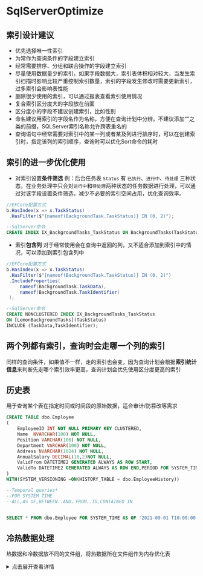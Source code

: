 # SqlServerOptimize

## 索引设计建议
- 优先选择唯一性索引
- 为常作为查询条件的字段建立索引
- 经常需要排序、分组和联合操作的字段建立索引
- 尽量使用数据量少的索引，如果字段数据大，索引表体积相对较大，当发生索引扫描时影响比较严重控制索引数量，索引的字段发生修改时需要更新索引，过多索引会影响表性能
- 删除很少使用的索引，可以通过报表查看索引使用情况
- 复合索引区分度大的字段放在前面
- 区分度小的字段不建议创建索引，比如性别
- 命名建议用索引的字段名作为名称，方便在查询计划中分辨，不建议添加“”之类的前缀，SQLServer索引名称允许跨表重名的
- 查询语句中经常需要对索引中的某一列或者某及列进行排序时，可以在创建索引时，指定该列的索引顺序，查询时可以优化Sort命令的耗时

## 索引的进一步优化使用
  - 对索引设置**条件筛选**
     例：后台任务表 `Status` 有 `已执行`、`进行中`、`待处理` 三种状态，在业务处理中只会对`进行中`和`待处理`两种状态的任务数据进行处理，可以通过对该字段设置条件筛选，减少不必要的索引空间占用，优化查询效率。
```csharp
//EFCore配置方式
b.HasIndex(x => x.TaskStatus)
 .HasFilter($"{nameof(BackgroundTask.TaskStatus)} IN (0, 2)");
```
```sql
--SqlServer命令
CREATE INDEX IX_BackgroundTasks_TaskStatus ON BackgroundTasks(TaskStatus) WHERE TaskStatus IN (0,2);
```
- 索引**包含列**
  对于经常使用会在查询中返回的列，又不适合添加到索引中的情况，可以添加到索引包含列中
```csharp
//EFCore配置方式
b.HasIndex(x => x.TaskStatus)
 .HasFilter($"{nameof(BackgroundTask.TaskStatus)} IN (0, 2)")
 .IncludeProperties(
     nameof(BackgroundTask.TaskData),
     nameof(BackgroundTask.TaskIdentifier)
 );
```
```sql
--SqlServer命令
CREATE NONCLUSTERED INDEX IX_BackgroundTasks_TaskStatus
ON [LemonBackgroundTasks](TaskStatus)
INCLUDE (TaskData,TaskIdentifier);
```

## 两个列都有索引，查询时会走哪一个列的索引

同样的查询条件，如果值不一样，走的索引也会变，因为查询计划会根据**索引统计信息**来判断先走哪个索引效率更高，查询计划会优先使用区分度更高的索引

## 历史表 

用于查询某个表在指定时间或时间段的原始数据，适合审计/防篡改等需求
```sql
CREATE TABLE dbo.Employee
(
	EmployeeID INT NOT NULL PRIMARY KEY CLUSTERED,
	Name  NVARCHAR(100) NOT NULL,
	Position VARCHAR(100) NOT NULL,
	Department VARCHAR(100) NOT NULL,
	Address NVARCHAR(1024) NOT NULL,
	AnnualSalary DECIMAL(10,2)NOT NULL,
	ValidFrom DATETIME2 GENERATED ALWAYS AS ROW START,
	ValidTo DATETIME2 GENERATED ALWAYS AS ROW END,PERIOD FOR SYSTEM_TIME(ValidFrom,ValidTo)
)
WITH(SYSTEM_VERSIONING =ON(HISTORY_TABLE = dbo.EmployeeHistory))

--Temporal queries*
--FOR SYSTEM TIME
--ALL,AS OF,BETWEEN..AND，FROM..TO,CONTAINED IN


SELECT * FROM dbo.Employee FOR SYSTEM_TIME AS OF '2021-09-01 T10:00:00.7230011'
```


## 冷热数据处理

热数据和冷数据放不同的文件组，将热数据所在文件组作为内存优化表

<details>
  <summary>点击展开查看详情</summary>
# SQL Server冷热数据分离与内存优化表配置指南

在SQL Server中实现冷热数据分离并将热数据设置为内存优化表是一种高效的数据库优化策略，可以显著提升系统性能并降低存储成本。以下是详细的实现方案：

## 一、冷热数据分离基础

### 1. 冷热数据概念

- **热数据**：频繁访问和修改的数据，需要高性能存储和快速响应
- **冷数据**：不常访问的历史数据，对访问速度要求较低但需要长期保存

### 2. 区分标准

- **时间维度**：例如将1年内的订单数据视为热数据，1年以上的视为冷数据
- **访问频率**：高频访问的数据视为热数据，低频访问的视为冷数据

## 二、冷热数据分离实现方案

### 1. 使用文件组技术分离冷热数据

#### 创建文件组

```sql
-- 创建数据库时定义文件组
CREATE DATABASE [SalesDB] ON PRIMARY
(
    NAME = N'SalesDB_Primary',
    FILENAME = N'C:\Data\SalesDB_Primary.mdf'
),
FILEGROUP [HOT_DATA]
(
    NAME = N'SalesDB_HotData',
    FILENAME = N'D:\FastStorage\SalesDB_HotData.ndf'
),
FILEGROUP [COLD_DATA]
(
    NAME = N'SalesDB_ColdData',
    FILENAME = N'E:\Archive\SalesDB_ColdData.ndf'
)
LOG ON
(
    NAME = N'SalesDB_log',
    FILENAME = N'C:\Logs\SalesDB_log.ldf'
);
```

#### 将表分配到不同文件组

```sql
-- 热数据表（当前年度订单）
CREATE TABLE dbo.Orders_Current
(
    OrderID INT IDENTITY PRIMARY KEY,
    OrderDate DATETIME NOT NULL,
    CustomerID INT NOT NULL,
    Amount DECIMAL(18,2)
) ON [HOT_DATA];

-- 冷数据表（历史订单）
CREATE TABLE dbo.Orders_Archive
(
    OrderID INT NOT NULL,
    OrderDate DATETIME NOT NULL,
    CustomerID INT NOT NULL,
    Amount DECIMAL(18,2)
) ON [COLD_DATA];
```

### 2. 使用表分区实现冷热分离

```sql
-- 创建分区函数（按年份分区）
CREATE PARTITION FUNCTION OrderDateRangePFN(DATETIME)
AS RANGE RIGHT FOR VALUES 
(
    '2023-01-01', '2024-01-01', '2025-01-01'
);

-- 创建分区方案
CREATE PARTITION SCHEME OrderDateRangePS
AS PARTITION OrderDateRangePFN
TO 
(
    [COLD_DATA],  -- 2023年之前
    [COLD_DATA],  -- 2023年
    [HOT_DATA],   -- 2024年
    [HOT_DATA]    -- 2025年及以后
);

-- 创建分区表
CREATE TABLE dbo.Orders
(
    OrderID INT IDENTITY,
    OrderDate DATETIME NOT NULL,
    CustomerID INT NOT NULL,
    Amount DECIMAL(18,2),
    CONSTRAINT PK_Orders PRIMARY KEY (OrderID, OrderDate)
) ON OrderDateRangePS(OrderDate);
```

## 三、将热数据设置为内存优化表

### 1. 添加内存优化文件组

```sql
-- 添加内存优化文件组
ALTER DATABASE SalesDB 
ADD FILEGROUP MemoryFG CONTAINS MEMORY_OPTIMIZED_DATA;

-- 添加内存优化数据文件
ALTER DATABASE SalesDB 
ADD FILE 
(
    NAME = 'SalesDB_InMemory', 
    FILENAME = 'C:\Data\SalesDB_InMemory'
) TO FILEGROUP MemoryFG;
```

### 2. 创建内存优化热数据表

```sql
-- 创建内存优化热数据表
CREATE TABLE dbo.Orders_Hot_InMemory
(
    OrderID INT NOT NULL PRIMARY KEY NONCLUSTERED,
    OrderDate DATETIME NOT NULL,
    CustomerID INT NOT NULL,
    Amount DECIMAL(18,2),
    INDEX IX_OrderDate HASH (OrderDate) WITH (BUCKET_COUNT = 10000)
) WITH 
(
    MEMORY_OPTIMIZED = ON, 
    DURABILITY = SCHEMA_AND_DATA
);
```

### 3. 配置资源调控器（可选）

```sql
-- 创建专用资源池
ALTER RESOURCE GOVERNOR DISABLE;
GO

CREATE RESOURCE POOL HotDataPool
WITH
(
    MAX_CPU_PERCENT = 50,
    MAX_MEMORY_PERCENT = 30
);
GO

-- 将数据库绑定到资源池
EXEC sys.sp_xtp_bind_db_resource_pool 
    @database_name = N'SalesDB', 
    @pool_name = N'HotDataPool';
GO

-- 重新启用资源调控器
ALTER RESOURCE GOVERNOR RECONFIGURE;
GO

-- 使绑定生效
ALTER DATABASE [SalesDB] SET OFFLINE;
ALTER DATABASE [SalesDB] SET ONLINE;
```

## 四、数据迁移与维护策略

### 1. 定期迁移冷数据

```sql
-- 将超过1年的订单迁移到冷数据表
INSERT INTO dbo.Orders_Archive
SELECT * FROM dbo.Orders_Current
WHERE OrderDate < DATEADD(YEAR, -1, GETDATE());

-- 从热数据表中删除已迁移数据
DELETE FROM dbo.Orders_Current
WHERE OrderDate < DATEADD(YEAR, -1, GETDATE());
```

### 2. 自动化冷热数据迁移

```sql
-- 创建归档控制表
CREATE TABLE dbo.ArchiveControl
(
    TableName VARCHAR(100) PRIMARY KEY,
    RetentionPeriod INT, -- 保留月数
    LastArchiveDate DATETIME,
    Status VARCHAR(20)
);

-- 创建归档存储过程
CREATE PROCEDURE dbo.sp_ArchiveColdData
AS
BEGIN
    DECLARE @TableName VARCHAR(100)
    DECLARE @RetentionPeriod INT
    
    -- 获取需要归档的表
    SELECT @TableName = TableName,
           @RetentionPeriod = RetentionPeriod
    FROM dbo.ArchiveControl
    WHERE Status = 'ACTIVE';
    
    -- 执行归档
    BEGIN TRY
        BEGIN TRANSACTION;
        
        -- 迁移数据到归档表
        EXEC('INSERT INTO ' + @TableName + '_Archive
              SELECT * FROM ' + @TableName + '
              WHERE OrderDate < DATEADD(MONTH, -' + @RetentionPeriod + ', GETDATE())');
              
        -- 删除原表数据
        EXEC('DELETE FROM ' + @TableName + '
              WHERE OrderDate < DATEADD(MONTH, -' + @RetentionPeriod + ', GETDATE())');
              
        -- 更新归档日期
        UPDATE dbo.ArchiveControl
        SET LastArchiveDate = GETDATE()
        WHERE TableName = @TableName;
        
        COMMIT;
    END TRY
    BEGIN CATCH
        ROLLBACK;
        -- 记录错误日志
    END CATCH;
END;
```

## 五、注意事项与最佳实践

1. **内存管理**：内存优化表会消耗大量内存，需合理规划服务器内存资源

2. **数据类型限制**：内存优化表不支持TEXT、NTEXT等数据类型，需注意转换

3. **持久性选择**：
   - `SCHEMA_AND_DATA`：同时持久化架构和数据（默认）
   - `SCHEMA_ONLY`：仅持久化架构，重启后数据丢失（适用于临时数据）

4. **索引策略**：内存优化表使用特殊的哈希或范围索引，需根据查询模式设计

5. **备份策略**：
   - 对热数据文件组和内存优化表更频繁备份
   - 对冷数据文件组减少备份频率

6. **性能监控**：定期使用SQL Server Profiler和性能监控工具监测系统性能

通过以上方案，您可以实现SQL Server中冷热数据的有效分离，并将热数据设置为内存优化表，从而显著提升系统性能并优化存储成本。
</details>
